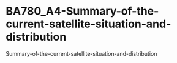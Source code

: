 # BA780_A4-Summary-of-the-current-satellite-situation-and-distribution
Summary-of-the-current-satellite-situation-and-distribution
